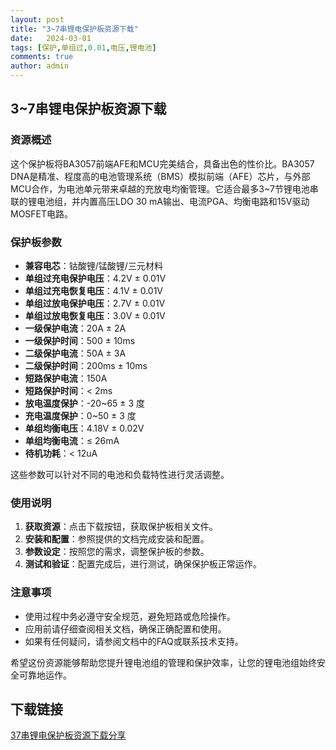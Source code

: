 ```yaml
---
layout: post
title: "3~7串锂电保护板资源下载"
date:   2024-03-01
tags: [保护,单组过,0.01,电压,锂电池]
comments: true
author: admin
---
```

## 3~7串锂电保护板资源下载

### 资源概述

这个保护板将BA3057前端AFE和MCU完美结合，具备出色的性价比。BA3057 DNA是精准、程度高的电池管理系统（BMS）模拟前端（AFE）芯片，与外部MCU合作，为电池单元带来卓越的充放电均衡管理。它适合最多3~7节锂电池串联的锂电池组，并内置高压LDO 30 mA输出、电流PGA、均衡电路和15V驱动MOSFET电路。

### 保护板参数

- **兼容电芯**：钴酸锂/锰酸锂/三元材料
- **单组过充电保护电压**：4.2V ± 0.01V
- **单组过充电恢复电压**：4.1V ± 0.01V
- **单组过放电保护电压**：2.7V ± 0.01V
- **单组过放电恢复电压**：3.0V ± 0.01V
- **一级保护电流**：20A ± 2A
- **一级保护时间**：500 ± 10ms
- **二级保护电流**：50A ± 3A
- **二级保护时间**：200ms ± 10ms
- **短路保护电流**：150A
- **短路保护时间**：< 2ms
- **放电温度保护**：-20~65 ± 3 度
- **充电温度保护**：0~50 ± 3 度
- **单组均衡电压**：4.18V ± 0.02V
- **单组均衡电流**：≤ 26mA
- **待机功耗**：< 12uA

这些参数可以针对不同的电池和负载特性进行灵活调整。

### 使用说明

1. **获取资源**：点击下载按钮，获取保护板相关文件。
2. **安装和配置**：参照提供的文档完成安装和配置。
3. **参数设定**：按照您的需求，调整保护板的参数。
4. **测试和验证**：配置完成后，进行测试，确保保护板正常运作。

### 注意事项

- 使用过程中务必遵守安全规范，避免短路或危险操作。
- 应用前请仔细查阅相关文档，确保正确配置和使用。
- 如果有任何疑问，请参阅文档中的FAQ或联系技术支持。

希望这份资源能够帮助您提升锂电池组的管理和保护效率，让您的锂电池组始终安全可靠地运作。

## 下载链接

[37串锂电保护板资源下载分享](https://pan.quark.cn/s/b8326eaa1e04)
